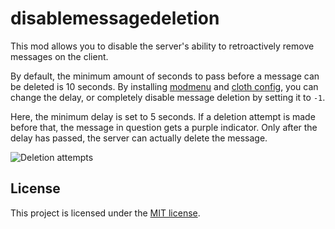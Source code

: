 # disablemessagedeletion

This mod allows you to disable the server's ability to retroactively remove messages on the client.

By default, the minimum amount of seconds to pass before a message can be deleted is 10 seconds. By
installing [modmenu](https://www.curseforge.com/minecraft/mc-mods/modmenu)
and [cloth config](https://www.curseforge.com/minecraft/mc-mods/cloth-config), you can change the delay, or completely
disable message deletion by setting it to `-1`.

Here, the minimum delay is set to 5 seconds. If a deletion attempt is made before that, the message in question gets a
purple indicator. Only after the delay has passed, the server can actually delete the message.

![Deletion attempts](https://i.imgur.com/e74fPn6.gif)

## License

This project is licensed under the [MIT license](LICENSE).

